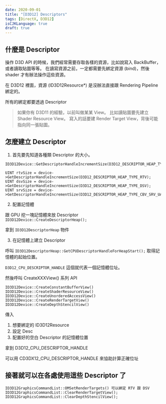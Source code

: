 ```yaml
---
date: 2020-09-01
title: "[D3D12] Descriptors"
tags: [DirectX, D3D12]
isCJKLanguage: true
draft: true
---
```



## 什麼是 Descriptor

操作 D3D API 的時候，我們經常需要存取各樣的資源，比如說寫入 BackBuffer，或者讀取貼圖等等。
在讀寫資源之前，一定都需要先綁定資源 (bind)，然後 shader 才有辦法操作這些資源。

在 D3D12 裡面，資源 (ID3D12Resource*) 是沒辦法直接跟 Rendering Pipeline 綁定的。

所有的綁定都要透過 Descriptor

> 如果你有 D3D11 的經驗，以前叫做某某 View。
> 比如讀貼圖要先建立 Shader Resource View。
> 寫入的話要建 Render Target View，背後可能指向同一張貼圖。

## 怎麼建立 Descriptor

1. 首先要先知道各種類 Descriptor 的大小。

```
ID3D12Device::GetDescriptorHandleIncrementSize(D3D12_DESCRIPTOR_HEAP_TYPE);
```

```
UINT rtvSize = device->GetDescriptorHandleIncrementSize(D3D12_DESCRIPTOR_HEAP_TYPE_RTV);
UINT dsvSize = device->GetDescriptorHandleIncrementSize(D3D12_DESCRIPTOR_HEAP_TYPE_DSV);
UINT srvSize = device->GetDescriptorHandleIncrementSize(D3D12_DESCRIPTOR_HEAP_TYPE_CBV_SRV_UAV);
```

2. 配置記憶體

跟 GPU 挖一塊記憶體來放 Descriptor
`ID3D12Device::CreateDescriptorHeap();`

拿到 `ID3D12DescriptorHeap` 物件

3. 在記憶體上建立 Descriptor

呼叫 `ID3D12DescriptorHeap::GetCPUDescriptorHandleForHeapStart();` 取得記憶體的起始位置。

`D3D12_CPU_DESCRIPTOR_HANDLE` 這個就代表一個記憶體位址。

然後呼叫 CreateXXXView() 系列 API 

```
ID3D12Device::CreateConstantBufferView()
ID3D12Device::CreateShaderResourceView()
ID3D12Device::CreateUnorderedAccessView()
ID3D12Device::CreateRenderTargetView()
ID3D12Device::CreateDepthStencilView()
```

傳入
1. 想要綁定的 ID3D12Resource
2. 設定 Desc
3. 配置好的空白 Descriptor 的記憶體位置

拿到 D3D12_CPU_DESCRIPTOR_HANDLE

可以用 CD3DX12_CPU_DESCRIPTOR_HANDLE 來協助計算正確位址

## 接著就可以在各處使用這些 Descriptor 了

```
ID3D12GraphicsCommandList::OMSetRenderTargets() 可以綁定 RTV 跟 DSV
ID3D12GraphicsCommandList::ClearRenderTargetView();
ID3D12GraphicsCommandList::ClearDepthStencilView();
```
